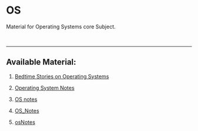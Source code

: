 # OS

Material for Operating Systems core Subject.

<br>

---

## Available Material:

1. [Bedtime Stories on Operating Systems](./Bedtime%20Stories%20on%20Operating%20Systems.pdf)

2. [Operating System Notes](./Operating%20System%20Notes.pdf)

3. [OS notes](./OS%20notes.pdf)

4. [OS_Notes](./OS_Notes.pdf)

5. [osNotes](./osNotes.pdf)

